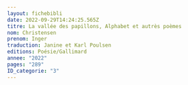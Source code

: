```yaml
---
layout: fichebibli
date: 2022-09-29T14:24:25.565Z
titre: La vallée des papillons, Alphabet et autrès poèmes
nom: Christensen
prenom: Inger
traduction: Janine et Karl Poulsen
editions: Poésie/Gallimard
annee: "2022"
pages: "289"
ID_categorie: "3"
---
```

